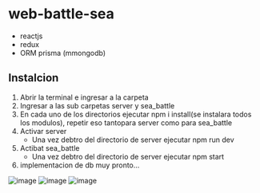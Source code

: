 # web-battle-sea
- reactjs
- redux
- ORM prisma (mmongodb)
## Instalcion
1. Abrir la terminal e ingresar a la carpeta
2. Ingresar a las sub carpetas server y sea_battle
3. En cada uno de los directorios ejecutar npm i install(se instalara todos los modulos), repetir eso tantopara server como para sea_battle
4. Activar server
    - Una vez debtro del directorio de server ejecutar npm run dev
5. Actibat sea_battle
    - Una vez debtro del directorio de server ejecutar npm start
6. implementacion de db muy pronto...

![image](https://github.com/isaacanteparac/web-battle-sea/assets/69361351/8a9e5156-54e0-4f5c-ac86-fc5ac50c50c2)
![image](https://github.com/isaacanteparac/web-battle-sea/assets/69361351/fe65e1c2-a8c8-4e02-8856-bda28722d04e)
![image](https://github.com/isaacanteparac/web-battle-sea/assets/69361351/afbceebe-0882-4f99-9789-bd9cb74d59c8)
